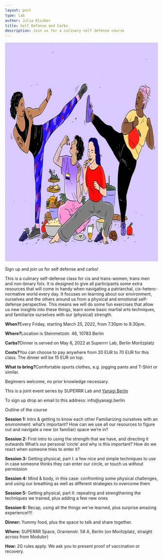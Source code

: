 ```yaml
---
layout: post
type: lab
author: Julia Kloiber
title: Self Defense and Carbs
description: Join us for a culinary self defense course
---
```

<img src="/assets/img/blog/selfdefense.jpg" alt="Illustration of people practicing self defense and eating carbs" width="1000" height="720">
<p> Sign up and join us for self defense and carbs!</p>
<p> This is a culinary self-defense class for cis and trans-women, trans men and non-binary folx. It is designed to give all participants some extra resources that will come in handy when navigating a patriarchal, cis-hetero-normative world every day. It focuses on learning about our environment, ourselves and the others around us from a physical and emotional self-defense perspective. This means we will do some fun exercises that allow us new insights into these things, learn some basic martial arts techniques, and familiarize ourselves with our (physical) strength.</p>

<p><b>When?</b>Every Friday, starting March 25, 2022, from 7.30pm to 9.30pm.</p>
<p><b>Where?</b>Location is Steinmetzstr. 46, 10783 Berlin</p>
<p><b>Carbs?</b>Dinner is served on May 6, 2022 at Superrrr Lab, Berlin Moritzplatz</p>
<p><b>Costs?</b>You can choose to pay anywhere from 20 EUR to 70 EUR for this class. The dinner will be 15 EUR on top.</p>
<p><b>What to bring?</b>Comfortable sports clothes, e.g. jogging pants and T-Shirt or similar.</p>
<p>Beginners welcome, no prior knowledge necessary.</p>


<p>This is a joint event series by SUPERRR Lab and <a href="https://yanagi.berlin">Yanagi Berlin</a></p>
<p>To sign up drop an email to this address: info@yanagi.berlin </p>


<p>Outline of the course</p>
<p><b>Session 1:</b> Intro & getting to know each other
Familiarizing ourselves with an environment: what’s important? How can we use all our resources to figure out and navigate a new (or familiar) space we’re in?<p>
<p><b>Session 2:</b> First intro to using the strength that we have, and directing it outwards
What’s our personal ‘circle’ and why is this important? How do we react when someone tries to enter it?</p>
<p><b>Session 3:</b> Getting physical, part I: a few nice and simple techniques to use in case someone thinks they can enter our circle, or touch us without permission</p>
<p><b>Session 4:</b> Mind & body, in this case: confronting some physical challenges, and using our breathing as well as different strategies to overcome them</p>
<p><b>Session 5:</b> Getting physical, part II: repeating and strengthening the techniques we trained, plus adding a few new ones</p>
<p><b>Session 6:</b> Recap, using all the things we’ve learned, plus surprise amazing experience!!!!</p>
<p><b>Dinner:</b> Yummy food, plus the space to talk and share together.</p>
</p>
<p><b>Where:</b> SUPERRR Space, Oranienstr. 58 A, Berlin (on Moritzplatz, straight across from Modulor)</p>
<p><b>How:</b> 2G rules apply. We ask you to present proof of vaccination or recovery.</p>

 
